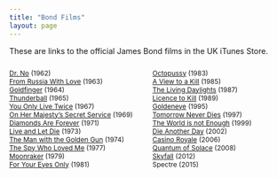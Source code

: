 ```yaml
---
title: "Bond Films"
layout: page
---
```


These are links to the official James Bond films in the UK iTunes Store.

- [Dr. No](https://itunes.apple.com/gb/movie/id561630851) (1962)
- [From Russia With Love](https://itunes.apple.com/gb/movie/id561579653) (1963)
- [Goldfinger](https://itunes.apple.com/gb/movie/id561631210) (1964)
- [Thunderball](https://itunes.apple.com/gb/movie/id564648284) (1965)
- [You Only Live Twice](https://itunes.apple.com/gb/movie/id562544077) (1967)
- [On Her Majesty’s Secret Service](https://itunes.apple.com/gb/movie/id561926438) (1969)
- [Diamonds Are Forever](https://itunes.apple.com/gb/movie/id561792028) (1971)
- [Live and Let Die](https://itunes.apple.com/gb/movie/id561632350) (1973)
- [The Man with the Golden Gun](https://itunes.apple.com/gb/movie/id561912394) (1974)
- [The Spy Who Loved Me](https://itunes.apple.com/gb/movie/id562202335) (1977)
- [Moonraker](https://itunes.apple.com/gb/movie/id561944121) (1979)
- [For Your Eyes Only](https://itunes.apple.com/gb/movie/id565929953) (1981)
- [Octopussy](https://itunes.apple.com/gb/movie/id561945670) (1983)
- [A View to a Kill](https://itunes.apple.com/gb/movie/id562159466) (1985)
- [The Living Daylights](https://itunes.apple.com/gb/movie/id562209400) (1987)
- [Licence to Kill](https://itunes.apple.com/gb/movie/id563851722) (1989)
- [Goldeneye](https://itunes.apple.com/gb/movie/id562054328) (1995)
- [Tomorrow Never Dies](https://itunes.apple.com/gb/movie/id562152394) (1997)
- [The World is not Enough](https://itunes.apple.com/gb/movie/id562151851) (1999)
- [Die Another Day](https://itunes.apple.com/gb/movie/id561626857) (2002)
- [Casino Royale](https://itunes.apple.com/gb/movie/id561902712) (2006)
- [Quantum of Solace](https://itunes.apple.com/gb/movie/id564109614) (2008)
- [Skyfall](https://itunes.apple.com/gb/movie/id598856950) (2012)
- Spectre (2015)

<style>
    ul {
        margin: 1.5rem 0;
        padding: 0;
        font-size: 0.75rem;
        list-style: none;
    }
    @media (min-width: 700px) {
        ul {
            -webkit-column-count: 2;
               -moz-column-count: 2;
                    column-count: 2;
        }
    }
</style>

<script>var _merchantSettings=_merchantSettings||[];_merchantSettings.push(["AT","1001lds"]),function(){var t=document.createElement("script");t.type="text/javascript",t.async=!0,t.src="https:"==document.location.protocol?"https://autolinkmaker.itunes.apple.com/js/itunes_autolinkmaker.js":"http://autolinkmaker.itunes.apple.com/js/itunes_autolinkmaker.js";var e=document.getElementsByTagName("script")[0];e.parentNode.insertBefore(t,e)}();</script>